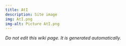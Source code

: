 ```yaml
---
title: AtI
description: Site image
img: AtI.png
img-alt: Picture AtI.png
---
```


_Do not edit this wiki page. It is generated automatically._ 

